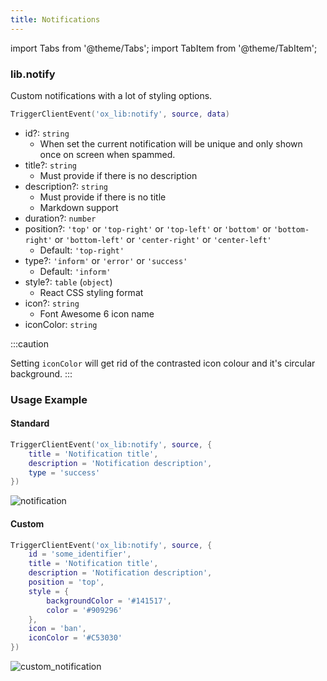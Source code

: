 ```yaml
---
title: Notifications
---
```


import Tabs from '@theme/Tabs';
import TabItem from '@theme/TabItem';

### lib.notify

Custom notifications with a lot of styling options.

<Tabs>
<TabItem value='Lua'>

```lua
TriggerClientEvent('ox_lib:notify', source, data)
```

</TabItem>
</Tabs>

* id?: `string`
  * When set the current notification will be unique and only shown once on screen when spammed.
* title?: `string`
  * Must provide if there is no description
* description?: `string`
  * Must provide if there is no title
  * Markdown support
* duration?: `number`
* position?: `'top'` or `'top-right'` or `'top-left'` or `'bottom'` or `'bottom-right'` or `'bottom-left'` or `'center-right'` or `'center-left'`
  * Default: `'top-right'`
* type?: `'inform'` or `'error'` or `'success'`
  * Default: `'inform'`
* style?: `table` (`object`)
  * React CSS styling format
* icon?: `string`
  * Font Awesome 6 icon name
* iconColor: `string`

:::caution

Setting `iconColor` will get rid of the contrasted icon colour and it's circular background.
:::

### Usage Example

#### Standard

<Tabs>
<TabItem value='Lua'>

```lua
TriggerClientEvent('ox_lib:notify', source, {
    title = 'Notification title',
    description = 'Notification description',
    type = 'success'
})
```

</TabItem>
</Tabs>

![notification](https://i.imgur.com/HFeBTLg.png)

#### Custom

<Tabs>
<TabItem value='Lua'>

```lua
TriggerClientEvent('ox_lib:notify', source, {
    id = 'some_identifier',
    title = 'Notification title',
    description = 'Notification description',
    position = 'top',
    style = {
        backgroundColor = '#141517',
        color = '#909296'
    },
    icon = 'ban',
    iconColor = '#C53030'
})
```

</TabItem>
</Tabs>

![custom_notification](https://i.imgur.com/wcjqIlw.png)
